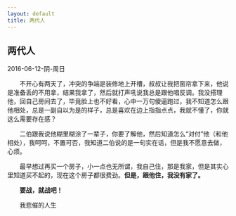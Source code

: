 ```yaml
---
layout: default
title: 两代人
---
```


## 两代人
2016-06-12-阴-周日

　　不开心有两天了，冲突的争端是装修地上开槽，叔叔让我把窗帘拿下来，他说是准备丢的不用拿，结果我拿了，然后就打声吼说我总是跟他唱反调。我没搭理他，回自己房间去了，毕竟脸上也不好看，心中一万句傻逼跑过，我不知道怎么跟他相处，总是一副自以为是的样子，总是喜欢在边上指指点点，我就不懂了，你就这么需要存在感？

　　二伯跟我说他糊里糊涂了一辈子，你要了解他，然后知道怎么“对付”他（和他相处），我呵呵，不置可否，我知道二伯说的是一句实在话，但是我不愿意去做，心烦。

　　最早想过再买一个房子，小一点也无所谓，我自己住，那是我家，但是其实心里知道买不起的，现在这个房子都很费劲。**但是，跟他住，我没有家了。**

　　**要战，就战吧！**

　　我悲催的人生